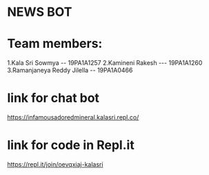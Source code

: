 # NEWS BOT

# Team members:

  1.Kala Sri Sowmya -- 19PA1A1257 2.Kamineni Rakesh --- 19PA1A1260 3.Ramanjaneya Reddy Jilella -- 19PA1A0466
 
 # link for chat bot
   
   https://infamousadoredmineral.kalasri.repl.co/

# link for code in Repl.it

   https://repl.it/join/oevqxiaj-kalasri
   
